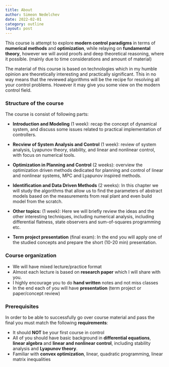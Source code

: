 ```yaml
---
title: About
author: Simeon Nedelchev
date: 2022-02-01
category: outline
layout: post
---
```

This course is attempt to explore **modern control paradigms** in terms of **numerical methods** and **optimization**, while relaying on **fundamental theory**, however we will avoid proofs and deep theoretical reasoning, where it possible. (mainly due to time considerations and amount of material)       

The material of this course is based on technologies which in my humble opinion are theoretically interesting and practically significant. This in no way means that the reviewed algorithms will be the recipe for resolving all your control problems. However it may give you some view on the modern control field.


### **Structure of the course**

The course is consist of following parts:


* **Introduction and Modeling** (1 week): recap the concept of dynamical system, and discuss some issues related to practical implementation of controllers.

* **Recview of System Analysis and Control** (1 week): review of system analysis, Lyapunov theory, stability, and linear and nonlinear control, with focus on numerical tools.

* **Optimization in Planning and Control** (2 weeks): overview the optimization driven methods dedicated for planning and control of linear and nonlinear systems, MPC and Lyapunov inspired methods.


* **Identification and Data Driven Methods** (2 weeks): In this chapter we will study the algorithms that allow us to find the parameters of abstract models based on the measurements from real plant and even build model from the scratch.  

* **Other topics:** (1 week): Here we will briefly review the ideas and the other interesting techniques, including numerical analysis, including differential flatness, state observers and sum-of-squares programming etc.


* **Term project presentation** (final exam): In the end you will apply one of the studied concepts and prepare the short (10-20 min) presentation.

### **Course organization**
* We will have mixed lecture/practice format
* Almost each lecture is based on **research paper** which I will share with you.
* I highly encourage you to do **hand written** notes and not miss classes
* In the end each of you will have **presentation** (term project or paper/concept review)



### **Prerequisites**

In order to be able to successfully go over course material and pass the final you must match the following **requirements**:
* It should **NOT** be your first course in control
* All of you should have basic background in **differential equations**, **linear algebra** and **linear and nonlinear control**, including stability analysis and **Lyapunov theory**. 
* Familiar with **convex optimization**, linear, quadratic programming, linear matrix inequalities

